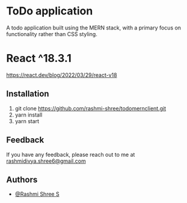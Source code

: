 
# ToDo application

A todo application built using the MERN stack, with a primary focus on functionality rather than CSS styling.


# React ^18.3.1

https://react.dev/blog/2022/03/29/react-v18



## Installation

1. git clone https://github.com/rashmi-shree/todomernclient.git
2. yarn install
3. yarn start

## Feedback

If you have any feedback, please reach out to me at rashmidivya.shree6@gmail.com


## Authors

- [@Rashmi Shree S](https://github.com/rashmi-shree)

